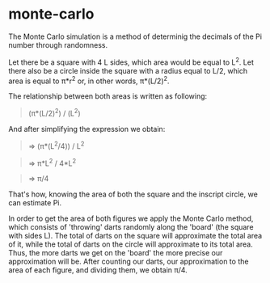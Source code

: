 # monte-carlo

The Monte Carlo simulation is a method of determinig the decimals of the Pi number through randomness.

Let there be a square with 4 L sides, which area would be equal to L<sup>2</sup>. Let there also be a circle inside the square with a radius equal to L/2, which area is equal to π*r<sup>2</sup> or, in other words, π\*(L/2)<sup>2</sup>.

The relationship between both areas is written as following:
> (π*(L/2)<sup>2</sup>)  /  (L<sup>2</sup>)

And after simplifying the expression we obtain:
> => (π\*(L<sup>2</sup>/4)) / L<sup>2</sup>

> => π\*L<sup>2</sup> / 4\*L<sup>2</sup>

> => π/4

That's how, knowing the area of both the square and the inscript circle, we can estimate Pi.

In order to get the area of both figures we apply the Monte Carlo method, which consists of 'throwing' darts randomly along the 'board' (the square with sides L). The total of darts on the square will approximate the total area of it, while the total of darts on the circle will approximate to its total area. Thus, the more darts we get on the 'board' the more precise our approximation will be. After counting our darts, our approximation  to the area of each figure, and dividing them, we obtain π/4.